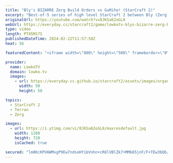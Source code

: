 ```yaml
---
title: "Bly's BIZARRE Zerg Build Orders vs GuMiho! (StarCraft 2)"
excerpt: "Best-of-5 series of high level StarCraft 2 between Bly (Zerg) and GuMiho (Terran). This match of SC2 was played as a qualification game of the IEM Katowice StarCraft 2 tournament. Support my work: https://patreon.com/lowkotv  Lowko merch: https://lowko.shop Tech setup: https://lowko.tv/setup Discord"
originalUrl: https://youtube.com/watch?v=8JKSa62oGL8
webUrl: https://everyday.cc/starcraft2/game/lowkotv-blys-bizarre-zerg-build-orders-vs-gumiho-starcraft-2/
type: video
length: PT45M17S
publishedDateTime: 2024-02-22T11:57:58Z
heat: 56

featuredContent: "<iframe width=\"800\" height=\"500\" frameborder=\"0\" src=\"https://www.youtube.com/embed/8JKSa62oGL8\" allow=\"accelerometer; autoplay; encrypted-media; gyroscope; picture-in-picture\" allowfullscreen></iframe>"

provider:
  name: LowkoTV
  domain: lowko.tv
  images:
    - url: https://everyday-cc.github.io/starcraft2/assets/images/organizations/lowko.tv-50x50.jpg
      width: 50
      height: 50

topics:
  - StarCraft 2
  - Terran
  - Zerg

images:
  - url: https://i.ytimg.com/vi/8JKSa62oGL8/maxresdefault.jpg
    width: 1280
    height: 720
    isCached: true

secured: "lm8KcKPU6WMxgP9Ew7ndsoHYibVnhn+cR8lVBlZk7+MM685jnF/F+TEw3bQb/YpZ6n5PboplQULTBZLxDzAKhVW5lDHlLHaQKUB3jkgj05bzLqSQjs8u1gpd7/q2YstC4QQbIW1+zoAxTgWJp0PElnYQHWv/6msf9VDFolD5Tlzu0+B85Zeen4mWdyFGBLI20WlG2hK0DQiCAOq7lSEojyWHvpIIbk3n+MAmWZ/KxonoHxsra2eBG5iYaaV+oOYtJKAO63W+Ov8ETdRry1TQ8uxSOu4aky8luYcjajXNYejvADeimRScQ4n/XMXSevzr6Bvf4RqPDCp4jrekQdVMD+v0d8LsCc1i0SBVo5uYpzNIVFKl/mdNXPKVHnchiA29qkdHTMMyN4ray0WsTPsbsz9oleCwZBHkFC9f/Sld0Zc=;h32qrSA7VXs0LMUp3s4xCA=="
---
```


